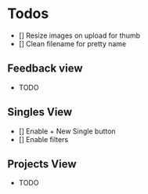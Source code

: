 # Todos

- [] Resize images on upload for thumb
- [] Clean filename for pretty name


## Feedback view

- TODO


## Singles View

- [] Enable + New Single button
- [] Enable filters

## Projects View

- TODO
